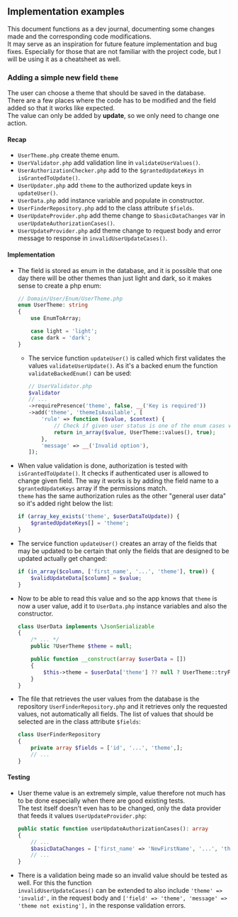 ## Implementation examples

This document functions as a dev journal, documenting some changes made and
the corresponding code modifications.  
It may serve as an inspiration for future feature implementation and bug
fixes. Especially for those that are not familiar with the project code, but I will be using
it as a cheatsheet as well.

### Adding a simple new field `theme`

The user can choose a theme that should be saved in the database.  
There are a few places where the code has to be modified and the field added
so that it works like expected.  
The value can only be added by **update**, so we only need to
change one action.  
#### Recap
* `UserTheme.php` create theme enum. 
* `UserValidator.php` add validation line in `validateUserValues()`.
* `UserAuthorizationChecker.php` add to the `$grantedUpdateKeys` in `isGrantedToUpdate()`.
* `UserUpdater.php` add `theme` to the authorized update keys in `updateUser()`.
* `UserData.php` add instance variable and populate in constructor.
* `UserFinderRepository.php` add to the class attribute `$fields`.
* `UserUpdateProvider.php` add theme change to `$basicDataChanges` var in `userUpdateAuthorizationCases()`.
* `UserUpdateProvider.php` add theme change to request body and error message to response 
in `invalidUserUpdateCases()`.

#### Implementation

* The field is stored as enum in the database, and it is possible that one day there
will be other themes than just light and dark, so it makes sense to create a php enum:
    ```php
    // Domain/User/Enum/UserTheme.php
    enum UserTheme: string
    {
        use EnumToArray;
  
        case light = 'light';
        case dark = 'dark';
    }
    ```
  * The service function `updateUser()`
  is called which first validates the values `validateUserUpdate()`. As it's a backed enum
  the function `validateBackedEnum()` can be used:
      ```php
    // UserValidator.php  
    $validator
    // ...
    ->requirePresence('theme', false, __('Key is required'))
    ->add('theme', 'themeIsAvailable', [
          'rule' => function ($value, $context) {
              // Check if given user status is one of the enum cases values
              return in_array($value, UserTheme::values(), true);
          },
          'message' => __('Invalid option'),
    ]);
    ```
* When value validation is done, authorization is tested with `isGrantedToUpdate()`. 
It checks if authenticated user is allowed to change given field. The way it works
is by adding the field name to a `$grantedUpdateKeys` array if the permissions match.  
`theme` has the same authorization rules as the other "general user data" so it's added 
right below the list:
    ```php
    if (array_key_exists('theme', $userDataToUpdate)) {
        $grantedUpdateKeys[] = 'theme';
    }
    ```
* The service function `updateUser()` creates an array of the fields that may be updated
to be certain that only the fields that are designed to be updated actually get changed:
    ```php
    if (in_array($column, ['first_name', '...', 'theme'], true)) {
        $validUpdateData[$column] = $value;
    }
    ```
* Now to be able to read this value and so the app knows that `theme` is now a user value, 
add it to `UserData.php` instance variables and also the constructor.
    ```php
    class UserData implements \JsonSerializable
    {
        /* ... */    
        public ?UserTheme $theme = null;
    
        public function __construct(array $userData = [])
        {
            $this->theme = $userData['theme'] ?? null ? UserTheme::tryFrom($userData['theme']) : null;
        }
    }
    ```
* The file that retrieves the user values from the database is the repository `UserFinderRepository.php`
and it retrieves only the requested values, not automatically all fields. The list of values that
should be selected are in the class attribute `$fields`: 
    ```php
    class UserFinderRepository
    {
        private array $fields = ['id', '...', 'theme',];
        // ...
    }
    ```
#### Testing
* User theme value is an extremely simple, value therefore not much has to be done especially when
there are good existing tests.  
The test itself doesn't even has to be changed, only the data provider that feeds it values
`UserUpdateProvider.php`:
  ```php
  public static function userUpdateAuthorizationCases(): array
  {
      // ...
      $basicDataChanges = ['first_name' => 'NewFirstName', '...', 'theme' => 'dark'];
      // ...
  }
  ```
* There is a validation being made so an invalid value should be tested as well. For this the function  
`invalidUserUpdateCases()` can be extended to also include `'theme' => 'invalid',` in the request body
and `['field' => 'theme', 'message' => 'theme not existing'],` in the response validation errors.